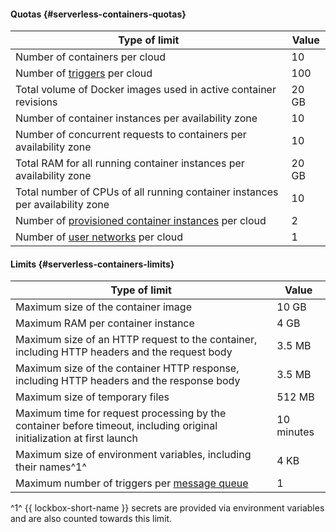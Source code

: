 #### Quotas {#serverless-containers-quotas}

Type of limit | Value
----- | -----
Number of containers per cloud | 10
Number of [triggers](../../serverless-containers/concepts/trigger/) per cloud | 100
Total volume of Docker images used in active container revisions | 20 GB
Number of container instances per availability zone | 10
Number of concurrent requests to containers per availability zone | 10
Total RAM for all running container instances per availability zone | 20 GB
Total number of CPUs of all running container instances per availability zone | 10
Number of [provisioned container instances](../../serverless-containers/concepts/container.md#provisioned-instances) per cloud | 2
Number of [user networks](../../serverless-containers/concepts/networking.md##user-network) per cloud | 1

#### Limits {#serverless-containers-limits}

Type of limit | Value
----- | -----
Maximum size of the container image | 10 GB
Maximum RAM per container instance | 4 GB
Maximum size of an HTTP request to the container, including HTTP headers and the request body | 3.5 MB
Maximum size of the container HTTP response, including HTTP headers and the response body | 3.5 MB
Maximum size of temporary files | 512 MB
Maximum time for request processing by the container before timeout, including original initialization at first launch | 10 minutes
Maximum size of environment variables, including their names^1^ | 4 KB
Maximum number of triggers per [message queue](../../message-queue/concepts/queue.md) | 1

^1^ {{ lockbox-short-name }} secrets are provided via environment variables and are also counted towards this limit.
